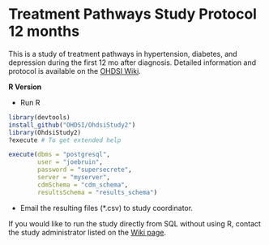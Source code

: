 Treatment Pathways Study Protocol 12 months
===============

This is a study of treatment pathways in hypertension, diabetes, and depression during the first 12 mo after diagnosis.  Detailed information and protocol is available on the [OHDSI Wiki](http://www.ohdsi.org/web/wiki/doku.php?id=research:treatment_pathways_in_chronic_disease_12_mos).

**R Version**

- Run R

```R
library(devtools)
install_github("OHDSI/OhdsiStudy2")
library(OhdsiStudy2)
?execute # To get extended help

execute(dbms = "postgresql",
        user = "joebruin",
        password = "supersecrete",
        server = "myserver",
        cdmSchema = "cdm_schema",
        resultsSchema = "results_schema")
```

- Email the resulting files (*.csv) to study coordinator.

If you would like to run the study directly from SQL without using R, contact the study administrator listed on the [Wiki page](http://www.ohdsi.org/web/wiki/doku.php?id=research:treatment_pathways_in_chronic_disease_12_mos). 
